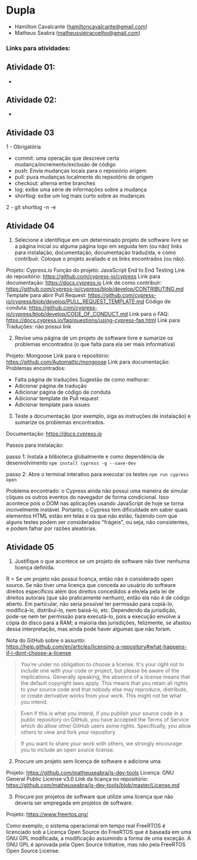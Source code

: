 # Dupla

- Hamilton Cavalcante (hamiltoncavalcante@gmail.com)
- Matheus Seabra (matheusvieiracoelho@gmail.com)

### Links para atividades:

## Atividade 01:
- 

## Atividade 02: 
- 

## Atividade 03

1 - Obrigatória
- commit: uma operação que descreve certa mudança/incremento/exclusão de código
- push: Envia mudanças locais para o reposiório origem
- pull: puxa mudanças localmente do repsotório de origem
- checkout: alterna entre branches
- log: exibe uma série de informações sobre a mudança
- shortlog: exibe um log mais curto sobre as mudanças

2 - git shortlog -n -e 

## Atividade 04

1. Selecione e identifique em um determinado projeto de software livre se a página inicial ou alguma página logo em seguida tem (ou não) links para instalação, documentação, documentação traduzida, e como contribuir. Coloque o projeto avaliado e os links encontrados (ou não).

Projeto: Cypress.io
Função do projeto: JavaScript End to End Testing
Link do repositório: https://github.com/cypress-io/cypress
Link para documentação: https://docs.cypress.io
Link de como contribuir: https://github.com/cypress-io/cypress/blob/develop/CONTRIBUTING.md
Template para abrir Pull Request: https://github.com/cypress-io/cypress/blob/develop/PULL_REQUEST_TEMPLATE.md
Código de conduta: https://github.com/cypress-io/cypress/blob/develop/CODE_OF_CONDUCT.md
Link para o FAQ: https://docs.cypress.io/faq/questions/using-cypress-faq.html
Link para Traduções: não possui link

2. Revise uma página de um projeto de software livre e sumarize os problemas encontrados (o que falta para ela ser mais informativa)

Projeto: Mongoose
Link para o repositório: https://github.com/Automattic/mongoose
Link para documentação: 
Problemas encontrados:
- Falta página de traduções
Sugestão de como melhorar:
- Adicionar página de tradução
- Adicionar página de código de conduta
- Adicionar template de Pull request
- Adicionar template para issues 


3. Teste a documentação (por exemplo, siga as instruções de instalação) e sumarize os problemas encontrados.

Documentação: https://docs.cypress.io

Passos para instalação: 

passo 1: Instala a blibioteca globalmente e como dependência de desenvolvimento
```npm install cypress -g --save-dev``` 

passo 2: Abre o terminal interativo para executar os testes 
```npm run cypress open```

Problema encontrado: o Cypress ainda não possui uma maneira de simular cliques os outros eventos do navegador de forma condicional. Isso acontece pois o DOM nas aplicações usando JavaScript de hoje se torna incrivelmente instável. Portanto, o Cypress tem dificuldade em saber quais elementos HTML estão em telas e os que não estão, fazendo com que alguns testes podem ser considerados "frágeis", ou seja, não consistentes, e podem falhar por razões aleatórias.

## Atividade 05

1. Justifique o que acontece se um projeto de software não tiver nenhuma licença definida.

R = Se um projeto não possui licença, então não é considerado open source. Se não tiver uma licença que conceda ao usuário do software direitos específicos além dos direitos concedidos a ele/ela pela lei de direitos autorais (que são praticamente nenhum), então ela não é de código aberto. Em particular, não seria possível ter permissão para copiá-lo, modificá-lo, distribuí-lo, nem baixá-lo, etc. Dependendo da jurisdição, pode-se nem ter permissão para executá-lo, pois a execução envolve a cópia do disco para a RAM; a maioria das jurisdições, felizmente, se afastou dessa interpretação, mas ainda pode haver algumas que não foram.

Nota do GitHub sobre o assunto: https://help.github.com/en/articles/licensing-a-repository#what-happens-if-i-dont-choose-a-license

>You're under no obligation to choose a license. It's your right not to include one with your code or project, but please be aware of the implications. Generally speaking, the absence of a license means that the default copyright laws apply. This means that you retain all rights to your source code and that nobody else may reproduce, distribute, or create derivative works from your work. This might not be what you intend.

>Even if this is what you intend, if you publish your source code in a public repository on GitHub, you have accepted the Terms of Service which do allow other GitHub users some rights. Specifically, you allow others to view and fork your repository.

>If you want to share your work with others, we strongly encourage you to include an open source license.

2. Procure um projeto sem licença de software e adicione uma

Projeto: https://github.com/matheuseabra/js-dev-tools
Licença: GNU General Public License v3.0
Link da licança no repositório: https://github.com/matheuseabra/js-dev-tools/blob/master/License.md

3. Procure por projetos de software que utilize uma licença que não deveria ser empregada em projetos de software.

Projeto: https://www.freertos.org/

Como exemplo, o sistema operacional em tempo real FreeRTOS é licenciado sob a Licença Open Source do FreeRTOS que é baseada em uma GNU GPL modificada, a modificação assumindo a forma de uma exceção. A GNU GPL é aprovada pela Open Source Initiative, mas não pela FreeRTOS Open Source License.



